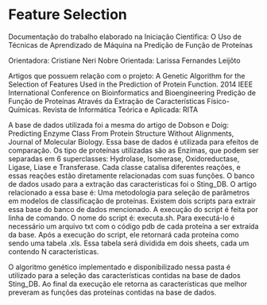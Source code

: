 # Feature Selection
Documentação do trabalho elaborado na Iniciação Cientifica: O Uso de Técnicas de Aprendizado de Máquina na Predição de Função de Proteínas

Orientadora: Cristiane Neri Nobre
Orientada: Larissa Fernandes Leijôto


Artigos que possuem relação com o projeto: 
A Genetic Algorithm for the Selection of Features Used in the Prediction of Protein Function. 2014 IEEE International Conference on Bioinformatics and Bioengineering
Predição de Função de Proteínas Através da Extração de Características Físico-Químicas. Revista de Informática Teórica e Aplicada: RITA  

A base de dados utilizada foi a mesma do artigo de Dobson e Doig: Predicting Enzyme Class From Protein Structure Without Alignments, Journal of Molecular Biology.
Essa base de dados é utilizada para efeitos de comparação. Os tipo de proteínas utilizadas são as Enzimas,  que podem ser separadas em 6 superclasses: Hydrolase, Isomerase, Oxidoreductase, Ligase, Liase e Transferase. Cada classe catalisa diferentes reações, e essas reações estão diretamente relacionadas com suas funções.
O banco de dados usado para a extração das caracteristicas foi o Sting_DB. O artigo relacionado a essa base é: Uma metodologia para seleção de parâmetros em modelos de classificação de proteínas.
Existem dois scripts para extrair essa base do banco de dados mencionado. A execução do script é feita por linha de comando. O nome do script é: executa.sh. Para executá-lo é necessário um arquivo txt com o código pdb de cada proteína a ser extraída da base.
Após a execução do script, ele retornará cada proteína como sendo uma tabela .xls. Essa tabela será dividida em dois sheets, cada um contendo N características.

O algoritmo genético implementado e disponibilizado nessa pasta é utilizado para a seleção das características contidas na base de dados Sting_DB. Ao final da execução ele retorna as características que melhor preveram as funções das proteínas contidas na base de dados.

